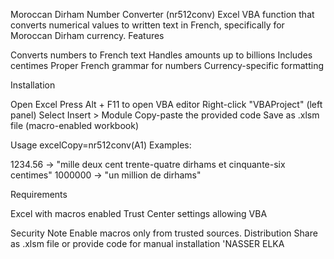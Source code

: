 Moroccan Dirham Number Converter (nr512conv)
Excel VBA function that converts numerical values to written text in French, specifically for Moroccan Dirham currency.
Features

Converts numbers to French text
Handles amounts up to billions
Includes centimes
Proper French grammar for numbers
Currency-specific formatting

Installation

Open Excel
Press Alt + F11 to open VBA editor
Right-click "VBAProject" (left panel)
Select Insert > Module
Copy-paste the provided code
Save as .xlsm file (macro-enabled workbook)

Usage
excelCopy=nr512conv(A1)
Examples:

1234.56 → "mille deux cent trente-quatre dirhams et cinquante-six centimes"
1000000 → "un million de dirhams"

Requirements

Excel with macros enabled
Trust Center settings allowing VBA

Security Note
Enable macros only from trusted sources.
Distribution
Share as .xlsm file or provide code for manual installation
'NASSER ELKA 

